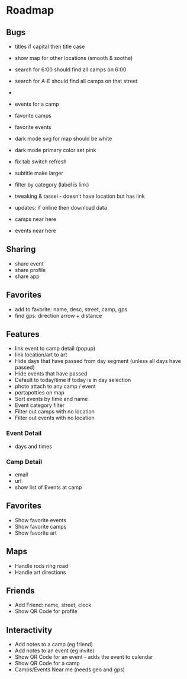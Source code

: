 # Roadmap

## Bugs
 - titles if capital then title case
- show map for other locations (smooth & soothe)
- search for 6:00 should find all camps on 6:00
- search for A-E should find all camps on that street
-
- events for a camp
- favorite camps
- favorite events
- dark mode svg for map should be white
- dark mode primary color set pink
- fix tab switch refresh
- subtitle make larger
- filter by category (label is link)
- tweaking & tassel - doesn’t have location but has link
- updates: if online then download data


- camps near here
- events near here

## Sharing
- share event
- share profile
- share app

## Favorites
- add to favorite: name, desc, street, camp, gps
- find gps: direction arrow + distance

## Features
- link event to camp detail (popup)
- link location/art to art
- Hide days that have passed from day segment (unless all days have passed)
- Hide events that have passed
- Default to today/time if today is in day selection
- photo attach to any camp / event
- portapotties on map
- Sort events by time and name
- Event category filter
- Filter out camps with no location
- Filter out events with no location

### Event Detail
- days and times

### Camp Detail
- email
- url
- show list of Events at camp

## Favorites
- Show favorite events
- Show favorite camps
- Show favorite art

## Maps
- Handle rods ring road
- Handle art directions

## Friends
- Add Friend: name, street, clock
- Show QR Code for profile


## Interactivity
- Add notes to a camp (eg friend)
- Add notes to an event (eg invite)
- Show QR Code for an event - adds the event to calendar
- Show QR Code for a camp
- Camps/Events Near me (needs geo and gps)